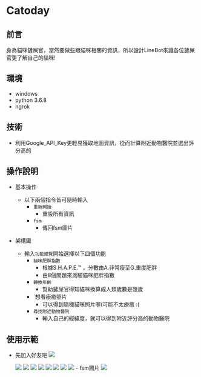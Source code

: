# Catoday

## 前言
身為貓咪鏟屎官，當然要做些跟貓咪相關的資訊，所以設計LineBot來讓各位鏟屎官更了解自己的貓咪!

## 環境
- windows
- python 3.6.8
- ngrok

## 技術
- 利用Google_API_Key更輕易獲取地圖資訊，從而計算附近動物醫院並選出評分高的

## 操作說明
- 基本操作
    - 以下兩個指令皆可隨時輸入
        - `重新開始`
            - 重設所有資訊
        - `fsm`
            - 傳回fsm圖片
            
- 架構圖
    - 輸入`功能總覽`開始選擇以下四個功能
        - `貓咪肥胖指數`
            - 根據S.H.A.P.E.™ ，分數由A.非常瘦至G.重度肥胖
            - 由8個問題來測驗貓咪肥胖指數
        - `轉換年齡`
            - 幫助鏟屎官得知貓咪換算成人類歲數是幾歲
        - `想看療癒照片
            - 可以得到隨機貓咪照片喔(可能不太療癒 :(
        - `尋找附近動物醫院`
            - 輸入自己的經緯度，就可以得到附近評分高的動物醫院

 ## 使用示範
   - 先加入好友吧
        ![](https://i.imgur.com/baoaDtG.png)
         
        ![](https://i.imgur.com/cMbkMs8.jpg)
        ![](https://i.imgur.com/PsY7AJf.jpg)
        ![](https://i.imgur.com/VrGUdkv.jpg)
        ![](https://i.imgur.com/SovcjxV.jpg)
        ![](https://i.imgur.com/m3VwnLB.jpg)
        ![](https://i.imgur.com/Y2mLOVk.jpg)
        ![](https://i.imgur.com/3DXC033.jpg)
        ![](https://i.imgur.com/5Qdiu2J.jpg)
    - fsm圖片
       ![](https://i.imgur.com/qOC6OZ7.png)

          

      
          
